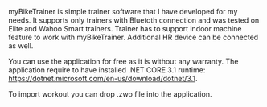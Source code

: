myBikeTrainer is simple trainer software that I have developed for my needs.
It supports only trainers with Bluetoth connection and was tested on Elite and Wahoo Smart trainers.
Trainer has to support indoor machine feature to work with myBikeTrainer. Additional HR device can be connected as well.

You can use the application for free as it is without any warranty.
The application require to have installed .NET CORE 3.1 runtime: https://dotnet.microsoft.com/en-us/download/dotnet/3.1.

To import workout you can drop .zwo file into the application.
